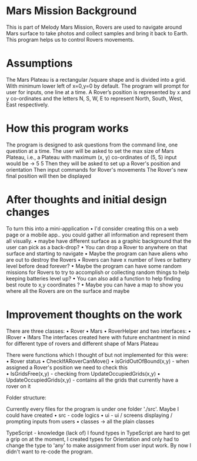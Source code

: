 
# Mars Mission Background 

This is part of Melody Mars Mission, Rovers are used to navigate around Mars surface to take photos and collect samples and bring it back to Earth. This program helps us to control Rovers movements.

# Assumptions

The Mars Plateau is a rectangular /square shape and is divided into a grid. With minimum lower left of x=0,y=0 by default.
The program will prompt for user for inputs, one line at a time.
A Rover’s position is represented by x and y co-ordinates and the letters N, S, W, E to represent North, South, West, East respectively.

# How this program works

The program is designed to ask questions from the command line, one question at a time.
The user will be asked to set the max size of Mars Plateau, i.e., a Plateau with maximum (x, y) co-ordinates of (5, 5) input would be -> 5 5 
Then they will be asked to set up a Rover's position and orientation 
Then input commands for Rover's movements 
The Rover's new final position will then be displayed


# After thoughts and initial design changes

To turn this into a mini-application
	• I'd consider creating this on a web page or a mobile app.. you could gather all information and represent them all visually. 
	• maybe have different surface as a graphic background that the user can pick as a back-drop? 
	• You can drop a Rover to anywhere on that surface and starting to navigate
	• Maybe the program can have aliens who are out to destroy the Rovers
	• Rovers can have x number of lives or battery level before dead forever?
	• Maybe the program can have some random missions for Rovers to try to accomplish or collecting random things to help keeping batteries level up?
	• You can also add a function to help finding best route to x,y coordinates ?
	• Maybe you can have a map to show you where all the Rovers are on the surface and maybe


# Improvement thoughts on the work
There are three classes:
    • Rover 
    • Mars
    • RoverHelper 
and two interfaces:
    • IRover
    • IMars 
The interfaces created here with future enchantment in mind for different type of rovers and different shape of Mars Plateau

There were functions which I thought of but not implemented for this were:
	• Rover status
	• CheckIfARoverCanMove() 
    • isGridOutOfBound(x,y) - when assigned a Rover's position we need to check this   
	• IsGridsFree(x,y)   - checking from UpdateOccupiedGrids(x,y) 
    • UpdateOccupiedGrids(x,y)  - contains all the grids that currently have a rover on it

Folder structure:

Currently every files for the program is under one folder './src'. Maybe I could have created 
	•  src - code logics
	•  ui -  ui / screens displaying / prompting inputs from users
    • classes -> all the plain classes 

TypeScript - knowledge (lack of)
I found types in TypeScript are hard to get a grip on at the moment, I created types for Orientation and only had to change the type to 'any' to make assignment from user input work. By now I didn't want to re-code the program.
